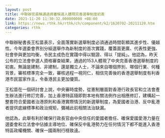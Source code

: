 ```yaml
---
layout: post
title: 中聯辦官員稱通過資審候選人體現完善選舉制度初衷
date: 2021-11-20 11:30:32.000000000 +08:00
link: https://news.rthk.hk/rthk/ch/component/k2/1620702-20211120.htm
categories: rthk
---
```


中聯辦秘書長王松苗表示，全面落實新選舉制度必須通過時間彰顯其進步性、優越性。今年選委會界別分組選舉作為新制度的首次實踐，覆蓋面更廣、代表性更強、社會參與更加均衡，令民主成色在實踐中得以驗證、得以「提純」。他認為，昨天公布的立法會參選人資格審查結果，通過的153人體現了中央完善香港選舉制度的初衷。無論是建制、非建制，還是獨立人士，不論來自哪個界別、哪個行業、何種背景，審核標準完全一致，審核過程一視同仁，相信完善後的香港選舉制度有利香港市民當家作主，令香港民主更加優質。

王松苗在一個研討會上說，中央審時度勢，從憲制層面對香港行政長官和立法會產生辦法進行修訂完善，加上香港特區隨即對本地有關法例作出相應修訂，建構起一整套符合愛國者治港原則和香港實際情況的新選舉制度，為愛國者治港、反中亂港者提供底線標準和政治規矩，彌補此前相關法治缺漏。

他認為，此舉有利於確保行政長官由中央信任的愛國者擔任、確保愛國愛港力量在選委會和立法會中佔據主導地位、確保反中亂港勢力在任何情況下都不能進入香港特區政權機關、確保一國兩制行穩致遠。
